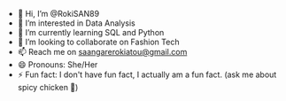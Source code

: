 - 👋 Hi, I’m @RokiSAN89
- 👀 I’m interested in Data Analysis
- 🌱 I’m currently learning SQL and Python
- 💞️ I’m looking to collaborate on Fashion Tech
- 📫 Reach me on saangarerokiatou@gmail.com
- 😄 Pronouns: She/Her
- ⚡ Fun fact: I don't have fun fact, I actually am a fun fact. (ask me about spicy chicken 🐔)

<!---
RokiSAN89/RokiSAN89 is a ✨ special ✨ repository because its `README.md` (this file) appears on your GitHub profile.
You can click the Preview link to take a look at your changes.
--->
